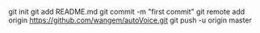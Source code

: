 git init
git add README.md
git commit -m "first commit"
git remote add origin https://github.com/wangem/autoVoice.git
git push -u origin master